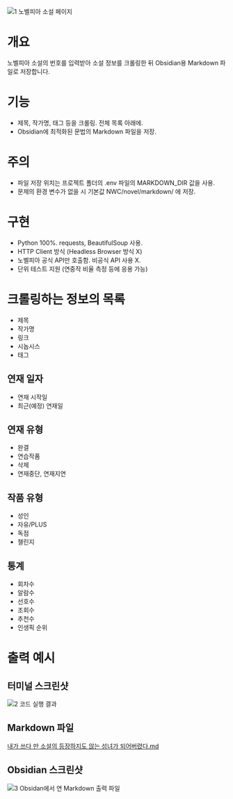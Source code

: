 ![1  노벨피아 소설 페이지](https://github.com/user-attachments/assets/12e80855-b3f5-41eb-bd34-95e72c6b05f1)

# 개요
노벨피아 소설의 번호를 입력받아 소설 정보를 크롤링한 뒤 Obsidian용 Markdown 파일로 저장합니다.

# 기능
- 제목, 작가명, 태그 등을 크롤링. 전체 목록 아래에.
- Obsidian에 최적화된 문법의 Markdown 파일을 저장.

# 주의
- 파일 저장 위치는 프로젝트 폴더의 .env 파일의 MARKDOWN_DIR 값을 사용.
- 문제의 환경 변수가 없을 시 기본값 NWC/novel/markdown/ 에 저장.

# 구현
- Python 100%. requests, BeautifulSoup 사용.
- HTTP Client 방식 (Headless Browser 방식 X)
- 노벨피아 공식 API만 호출함. 비공식 API 사용 X.
- 단위 테스트 지원 (연중작 비율 측정 등에 응용 가능)

# 크롤링하는 정보의 목록
- 제목
- 작가명
- 링크
- 시놉시스
- 태그
## 연재 일자
- 연재 시작일
- 최근(예정) 연재일
## 연재 유형
- 완결
- 연습작품
- 삭제
- 연재중단, 연재지연
## 작품 유형
- 성인
- 자유/PLUS
- 독점
- 챌린지
## 통계
- 회차수
- 알람수
- 선호수
- 조회수
- 추천수
- 인생픽 순위

# 출력 예시

## 터미널 스크린샷
![2  코드 실행 결과](https://github.com/user-attachments/assets/5929ee77-7120-48b4-be33-fe079afeb009)

## Markdown 파일
[내가 쓰다 만 소설의 등장하지도 않는 성녀가 되어버렸다.md](https://github.com/user-attachments/files/16478359/default.md)

## Obsidian 스크린샷
![3  Obsidan에서 연 Markdown 출력 파일](https://github.com/user-attachments/assets/911b366d-2ad0-4e1f-baf5-835bb35ef280)

